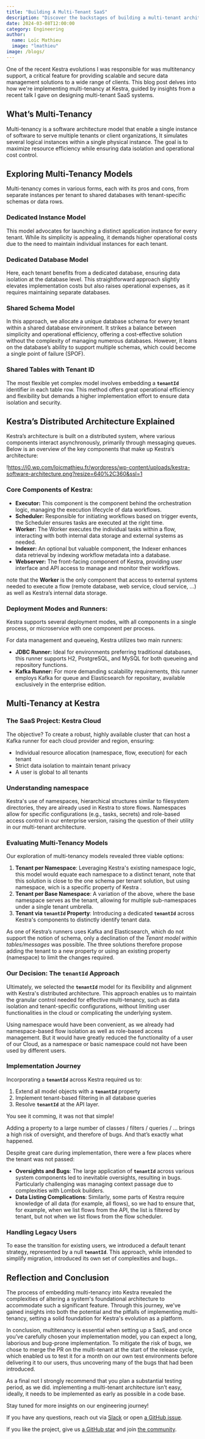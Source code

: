 ```yaml
---
title: "Building A Multi-Tenant SaaS"
description: "Discover the backstages of building a multi-tenant architecture for a SaaS prchestration platform"
date: 2024-03-08T12:00:00
category: Engineering
author:
  name: Loïc Mathieu
  image: "lmathieu"
image: /blogs/
---
```


One of the recent Kestra evolutions I was responsible for was multitenancy support, a critical feature for providing scalable and secure data management solutions to a wide range of clients. This blog post delves into how we're implementing multi-tenancy at Kestra, guided by insights from a recent talk I gave on designing multi-tenant SaaS systems.

## What’s Multi-Tenancy

Multi-tenancy is a software architecture model that enable a single instance of software to serve multiple tenants or client organizations, It simulates several logical instances within a single physical instance. The goal is to maximize resource efficiency while ensuring data isolation and operational cost control. 

## Exploring Multi-Tenancy Models

Multi-tenancy comes in various forms, each with its pros and cons, from separate instances per tenant to shared databases with tenant-specific schemas or data rows.

### Dedicated Instance Model

This model advocates for launching a distinct application instance for every tenant. While its simplicity is appealing, it demands higher operational costs due to the need to maintain individual instances for each tenant.

### Dedicated Database Model

Here, each tenant benefits from a dedicated database, ensuring data isolation at the database level. This straightforward approach slightly elevates implementation costs but also raises operational expenses, as it requires maintaining separate databases.

### Shared Schema Model

In this approach, we allocate a unique database schema for every tenant within a shared database environment. It strikes a balance between simplicity and operational efficiency, offering a cost-effective solution without the complexity of managing numerous databases. However, it leans on the database’s ability to support multiple schemas, which could become a single point of failure (SPOF).

### Shared Tables with Tenant ID

The most flexible yet complex model involves embedding a **`tenantId`** identifier in each table row. This method offers great operational efficiency and flexibility but demands a higher implementation effort to ensure data isolation and security.

## Kestra’s Distributed Architecture Explained

Kestra’s architecture is built on a distributed system, where various components interact asynchronously, primarily through messaging queues. Below is an overview of the key components that make up Kestra’s architecture:

!https://i0.wp.com/loicmathieu.fr/wordpress/wp-content/uploads/kestra-software-architecture.png?resize=640%2C360&ssl=1

### Core Components of Kestra:

- **Executor:** This component is the component behind the orchestration logic, managing the execution lifecycle of data workflows.
- **Scheduler:** Responsible for initiating workflows based on trigger events, the Scheduler ensures tasks are executed at the right time.
- **Worker:** The Worker executes the individual tasks within a flow, interacting with both internal data storage and external systems as needed.
- **Indexer:** An optional but valuable component, the Indexer enhances data retrieval by indexing workflow metadata into a database.
- **Webserver:** The front-facing component of Kestra, providing user interface and API access to manage and monitor their workflows.

note that the **Worker** is the only component that access to external systems needed to execute a flow (remote database, web service, cloud service, …) as well as Kestra’s internal data storage.

### Deployment Modes and Runners:

Kestra supports several deployment modes,  with all components in a single process, or microservice with one component per process.

For data management and queueing, Kestra utilizes two main runners:

- **JDBC Runner:** Ideal for environments preferring traditional databases, this runner supports H2, PostgreSQL, and MySQL for both queueing and repository functions.
- **Kafka Runner:** For more demanding scalability requirements, this runner employs Kafka for queue and Elasticsearch for repositary, available exclusively in the enterprise edition.

## Multi-Tenancy at Kestra

### The SaaS Project: Kestra Cloud

The objective? To create a robust, highly available cluster that can host a Kafka runner for each cloud provider and region, ensuring:

- Individual resource allocation (namespace, flow, execution) for each tenant
- Strict data isolation to maintain tenant privacy
- A user is global to all tenants

### Understanding namespace

Kestra's use of namespaces, hierarchical structures similar to filesystem directories, they are already used in Kestra to store flows. Namespaces allow for specific configurations (e.g., tasks, secrets) and role-based access control in our enterprise version, raising the question of their utility in our multi-tenant architecture.

### Evaluating Multi-Tenancy Models

Our exploration of multi-tenancy models revealed three viable options:

1. **Tenant per Namespace**: Leveraging Kestra's existing namespace logic, this model would equate each namespace to a distinct tenant, note that this solution is close to the one schema per tenant solution, but using namespace, wich is a specific property of Kestra .
2. **Tenant per Base Namespace**: A variation of the above, where the base namespace serves as the tenant, allowing for multiple sub-namespaces under a single tenant umbrella.
3. **Tenant via `tenantId` Property**: Introducing a dedicated **`tenantId`** across Kestra's components to distinctly identify tenant data.

As one of Kestra’s runners uses Kafka and Elasticsearch, which do not support the notion of schema, only a declination of the *Tenant model within tables/messages* was possible. The three solutions therefore propose adding the tenant to a new property or using an existing property (namespace) to limit the changes required.

### Our Decision: The `tenantId` Approach

Ultimately, we selected the **`tenantId`** model for its flexibility and alignment with Kestra's distributed architecture. This approach enables us to maintain the granular control needed for effective multi-tenancy, such as data isolation and tenant-specific configurations, without limiting user functionalities in the cloud or complicating the underlying system.

Using namespace would have been convenient, as we already had namespace-based flow isolation as well as role-based access management. But it would have greatly reduced the functionality of a user of our Cloud, as a namespace or basic namespace could not have been used by different users. 

### Implementation Journey

Incorporating a **`tenantId`** across Kestra required us to:

1. Extend all model objects with a **`tenantId`** property
2. Implement tenant-based filtering in all database queries
3. Resolve **`tenantId`** at the API layer.

You see it comming, it was not that simple!

Adding a property to a large number of classes / filters / queries / … brings a high risk of oversight, and therefore of bugs. And that’s exactly what happened. 

Despite great care during implementation, there were a few places where the tenant was not passed:

- **Oversights and Bugs**: The large application of **`tenantId`** across various system components led to inevitable oversights, resulting in bugs. Particularly challenging was managing context passage due to complexities with Lombok builders.
- **Data Listing Complications**: Similarly, some parts of Kestra require knowledge of all data (for example, all flows), so we had to ensure that, for example, when we list flows from the API, the list is filtered by tenant, but not when we list flows from the flow scheduler.

### Handling Legacy Users

To ease the transition for existing users, we introduced a default tenant strategy, represented by a null **`tenantId`**. This approach, while intended to simplify migration, introduced its own set of complexities and bugs..

## Reflection and Conclusion

The process of embedding multi-tenancy into Kestra revealed the complexities of altering a system's foundational architecture to accommodate such a significant feature. Through this journey, we've gained insights into both the potential and the pitfalls of implementing multi-tenancy, setting a solid foundation for Kestra's evolution as a platform.

In conclusion, multitenancy is essential when setting up a SaaS, and once you’ve carefully chosen your implementation model, you can expect a long, laborious and bug-prone implementation. To mitigate the risk of bugs, we chose to merge the PR on the multi-tenant at the start of the release cycle, which enabled us to test it for a month on our own test environments before delivering it to our users, thus uncovering many of the bugs that had been introduced.

As a final not I strongly recommend that you plan a substantial testing period, as we did. implementing a multi-tenant architecture isn’t easy, ideally, it needs to be implemented as early as possible in a code base.

Stay tuned for more insights on our engineering journey!

If you have any questions, reach out via [Slack](https://kestra.io/slack) or open [a GitHub issue](https://github.com/kestra-io/kestra).

If you like the project, give us [a GitHub star](https://github.com/kestra-io/kestra) and join [the community](https://kestra.io/slack).